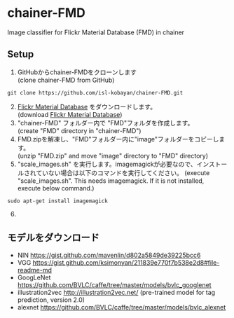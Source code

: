 # chainer-FMD
Image classifier for Flickr Material Database (FMD) in chainer

## Setup

1. GitHubからchainer-FMDをクローンします  
(clone chainer-FMD from GitHub)
```
git clone https://github.com/isl-kobayan/chainer-FMD.git
```
2. [Flickr Material Database](http://people.csail.mit.edu/celiu/CVPR2010/FMD/FMD.zip) をダウンロードします。  
(download [Flickr Material Database](http://people.csail.mit.edu/celiu/CVPR2010/FMD/FMD.zip))
3. "chainer-FMD" フォルダー内で "FMD"フォルダを作成します。   
(create "FMD" directory in "chainer-FMD")
4. FMD.zipを解凍し、"FMD"フォルダー内に"image"フォルダーをコピーします。   
(unzip "FMD.zip" and move "image" directory to "FMD" directory)
5. "scale_images.sh" を実行します。imagemagickが必要なので、インストールされていない場合は以下のコマンドを実行してください。
(execute "scale_images.sh". This needs imagemagick. If it is not installed, execute below command.)
```
sudo apt-get install imagemagick
```
6. 

## モデルをダウンロード
* NIN https://gist.github.com/mavenlin/d802a5849de39225bcc6
* VGG https://gist.github.com/ksimonyan/211839e770f7b538e2d8#file-readme-md
* GoogLeNet https://github.com/BVLC/caffe/tree/master/models/bvlc_googlenet
* illustration2vec http://illustration2vec.net/   (pre-trained model for tag prediction, version 2.0)
* alexnet https://github.com/BVLC/caffe/tree/master/models/bvlc_alexnet
